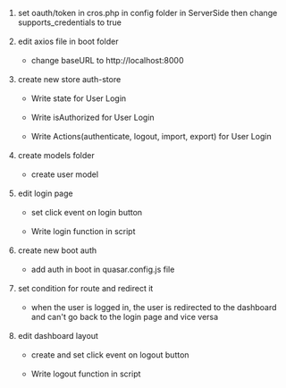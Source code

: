 <ol>
  <li>set oauth/token in cros.php in config folder in ServerSide then change supports_credentials to true</li><br>
  <li>edit axios file in boot folder 
      <ul>
          <br><li>change baseURL to http://localhost:8000</li>
      </ul>
  </li><br>
  <li>create new store auth-store 
      <ul>
          <br><li>Write state for User Login</li>
          <br><li>Write isAuthorized for User Login</li>
          <br><li>Write Actions(authenticate, logout, import, export) for User Login</li>
      </ul>
  </li><br>
  <li>create models folder
      <ul>
          <br><li>create user model</li>
      </ul>
  </li><br>
  <li>edit login page
      <ul>
          <br><li>set click event on login button</li>
          <br><li>Write login function in script</li>
      </ul>
  </li><br>
  <li>create new boot auth
      <ul>
          <br><li>add auth in boot in quasar.config.js  file</li>
      </ul>
  </li><br>
  <li>set condition for route and redirect it
      <ul>
          <br><li>when the user is logged in, the user is redirected to the dashboard and can't go back to the login page and vice versa</li>
      </ul>
  </li><br>
  <li>edit dashboard layout
      <ul>
          <br><li>create and set click event on logout button</li>
          <br><li>Write logout function in script</li>
      </ul>
  </li><br>
</ol>
